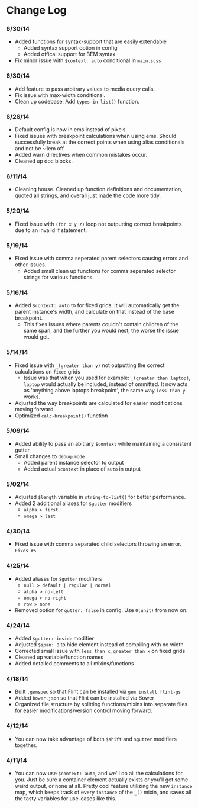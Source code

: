 # Change Log

### 6/30/14
* Added functions for syntax-support that are easily extendable
    * Added syntax support option in config
    * Added offical support for BEM syntax
* Fix minor issue with `$context: auto` conditional in `main.scss`

### 6/30/14
* Add feature to pass arbitrary values to media query calls.
* Fix issue with max-width conditional.
* Clean up codebase. Add `types-in-list()` function.

### 6/26/14
* Default config is now in ems instead of pixels.
* Fixed issues with breakpoint calculations when using ems. Should successfully break at the correct points when using alias conditionals and not be ~1em off.
* Added warn directives when common mistakes occur.
* Cleaned up doc blocks.

### 6/11/14
* Cleaning house. Cleaned up function definitions and documentation, quoted all strings, and overall just made the code more tidy.

### 5/20/14
* Fixed issue with `(for x y z)` loop not outputting correct breakpoints due to an invalid if statement.

### 5/19/14
* Fixed issue with comma seperated parent selectors causing errors and other issues.
    * Added small clean up functions for comma seperated selector strings for various functions.

### 5/16/14
* Added `$context: auto` to for fixed grids. It will automatically get the parent instance's width, and calculate on that instead of the base breakpoint.
    * This fixes issues where parents couldn't contain children of the same span, and the further you would nest, the worse the issue would get.

### 5/14/14
* Fixed issue with `_(greater than y)` not outputting the correct calculations on `fixed` grids
    * Issue was that when you used for example: `_(greater than laptop)`, `laptop` would actually be included, instead of ommitted. It now acts as 'anything above laptops breakpoint', the same way `less than y` works.
* Adjusted the way breakpoints are calculated for easier modifications moving forward.
* Optimized `calc-breakpoint()` function

### 5/09/14
* Added ability to pass an abitrary `$context` while maintaining a consistent gutter
* Small changes to `debug-mode`
    * Added parent instance selector to output
    * Added actual `$context` in place of `auto` in output

### 5/02/14
* Adjusted `$length` variable in `string-to-list()` for better performance.
* Added 2 additional aliases for `$gutter` modifiers
    * `alpha > first`
    * `omega > last`

### 4/30/14
* Fixed issue with comma separated child selectors throwing an error. `Fixes #5`

### 4/25/14
* Added aliases for `$gutter` modifiers
    * `null > default | regular | normal`
    * `alpha > no-left`
    * `omega > no-right`
    * `row > none`
* Removed option for `gutter: false` in config. Use `0(unit)` from now on.

### 4/24/14
* Added `$gutter: inside` modifier
* Adjusted `$span: 0` to hide element instead of compiling with no width
* Corrected small issue with `less than x`, `greater than x` on fixed grids
* Cleaned up variable/function names
* Added detailed comments to all mixins/functions

### 4/18/14
* Built `.gemspec` so that Flint can be installed via `gem install flint-gs`
* Added `bower.json` so that Flint can be installed via Bower
* Organized file structure by splitting functions/mixins into separate files for easier modifications/version control moving forward.

### 4/12/14
* You can now take advantage of both `$shift` and `$gutter` modifiers together.

### 4/11/14
* You can now use `$context: auto`, and we'll do all the calculations for you. Just be sure a container element actually exists or you'll get some weird output, or none at all. Pretty cool feature utilizing the new `instance` map, which keeps track of every `instance` of the `_()` mixin, and saves all the tasty variables for use-cases like this.
